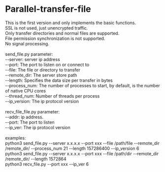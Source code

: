 # Parallel-transfer-file<br>
This is the first version and only implements the basic functions.<br>
    SSL is not used, just unencrypted traffic.<br>
    Only transfer directories and normal files are supported.<br>
    File permission synchronization is not supported.<br>
    No signal processing.<br>
<br>
send_file.py parameter:<br>
  --server: server ip address<br>
  --port: The port to listen on or connect to<br>
  --file: The file or directory to transfer<br>
  --remote_dir: The server store path<br>
  --length: Specifies the data size per transfer in bytes<br>
  --process_num: The number of processes to start, by default, is the number of native CPU cores<br>
  --thread_num: Number of threads per process<br>
  --ip_version: The ip protocol version<br>
<br>
recv_file_file.py parameter:<br>
  --addr: ip address.<br>
  --port: The port to listen<br>
  --ip_ver: The ip protocol version<br>
<br>
examples:<br>
  python3 send_file.py --server x.x.x.x --port xxx --file /path/file --remote_dir /remote_dir/ --process_num 21 --length 157286400 --ip_version 6<br>
  python3 send_file.py --server x.x.x.x --port xxx --file /path/dir --remote_dir /remote_dir/ --length 1572864<br>
  python3 recv_file.py --port xxx --ip_ver 6<br>
